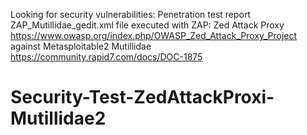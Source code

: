 Looking for security vulnerabilities:
Penetration test report
ZAP_Mutillidae_gedit.xml file
executed with 
ZAP: Zed Attack Proxy
https://www.owasp.org/index.php/OWASP_Zed_Attack_Proxy_Project
against
Metasploitable2 Mutillidae 
https://community.rapid7.com/docs/DOC-1875
# Security-Test-ZedAttackProxi-Mutillidae2
